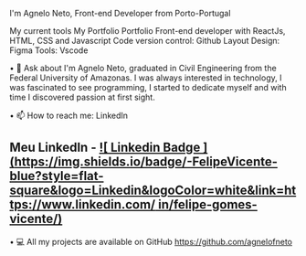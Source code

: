 I'm Agnelo Neto, Front-end Developer from Porto-Portugal


 My current tools
 My Portfolio Portfolio
 Front-end developer with ReactJs, HTML, CSS and Javascript
 Code version control: Github
 Layout Design: Figma
 Tools: Vscode


• 💬 Ask about I'm Agnelo Neto, graduated in Civil Engineering from the Federal University of Amazonas. I was always interested in technology, I was fascinated to see programming, I started to dedicate myself and with time I discovered passion at first sight.

• 📫 How to reach me: LinkedIn 

## Meu LinkedIn - [![ Linkedin Badge ](https://img.shields.io/badge/-FelipeVicente-blue?style=flat-square&logo=Linkedin&logoColor=white&link=https://www.linkedin.com/ in/felipe-gomes-vicente/)](https://www.linkedin.com/in/felipe-gomes-vicente/)


• 💻 All my projects are available on GitHub https://github.com/agnelofneto
